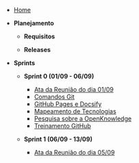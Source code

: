 - [Home](./)

- **Planejamento**

  - **Requisitos**

  - **Releases**

- **Sprints**

  - **Sprint 0 (01/09 - 06/09)**
    - [Ata da Reunião do dia 01/09](./AtaReuniao/ataReuniao01-09.md)
    - [Comandos Git](./Estudos/ComandosGit.md)
    - [GitHub Pages e Docsify](./Estudos/GitHub_Pages.md)
    - [Mapeamento de Tecnologias](./Estudos/Mapeamento_de_tecnologias.md)
    - [Pesquisa sobre a OpenKnowledge](./Estudos/pesquisaOpenKnowledge.md)
    - [Treinamento GitHub](./Estudos/Treinamento_GitHub.md)

  - **Sprint 1 (06/09 - 13/09)**
    - [Ata da Reunião do dia 05/09](./AtaReuniao/ataReuniao05-09.md)